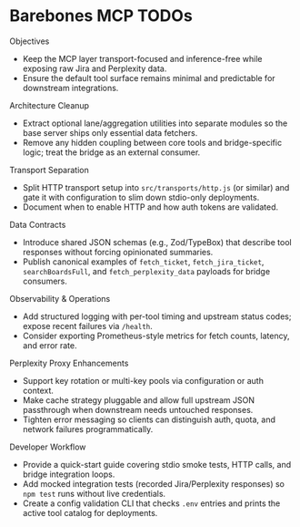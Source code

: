 # Barebones MCP TODOs

Objectives

- Keep the MCP layer transport-focused and inference-free while exposing raw Jira and Perplexity data.
- Ensure the default tool surface remains minimal and predictable for downstream integrations.

Architecture Cleanup

- Extract optional lane/aggregation utilities into separate modules so the base server ships only essential data fetchers.
- Remove any hidden coupling between core tools and bridge-specific logic; treat the bridge as an external consumer.

Transport Separation

- Split HTTP transport setup into `src/transports/http.js` (or similar) and gate it with configuration to slim down stdio-only deployments.
- Document when to enable HTTP and how auth tokens are validated.

Data Contracts

- Introduce shared JSON schemas (e.g., Zod/TypeBox) that describe tool responses without forcing opinionated summaries.
- Publish canonical examples of `fetch_ticket`, `fetch_jira_ticket`, `searchBoardsFull`, and `fetch_perplexity_data` payloads for bridge consumers.

Observability & Operations

- Add structured logging with per-tool timing and upstream status codes; expose recent failures via `/health`.
- Consider exporting Prometheus-style metrics for fetch counts, latency, and error rate.

Perplexity Proxy Enhancements

- Support key rotation or multi-key pools via configuration or auth context.
- Make cache strategy pluggable and allow full upstream JSON passthrough when downstream needs untouched responses.
- Tighten error messaging so clients can distinguish auth, quota, and network failures programmatically.

Developer Workflow

- Provide a quick-start guide covering stdio smoke tests, HTTP calls, and bridge integration loops.
- Add mocked integration tests (recorded Jira/Perplexity responses) so `npm test` runs without live credentials.
- Create a config validation CLI that checks `.env` entries and prints the active tool catalog for deployments.
